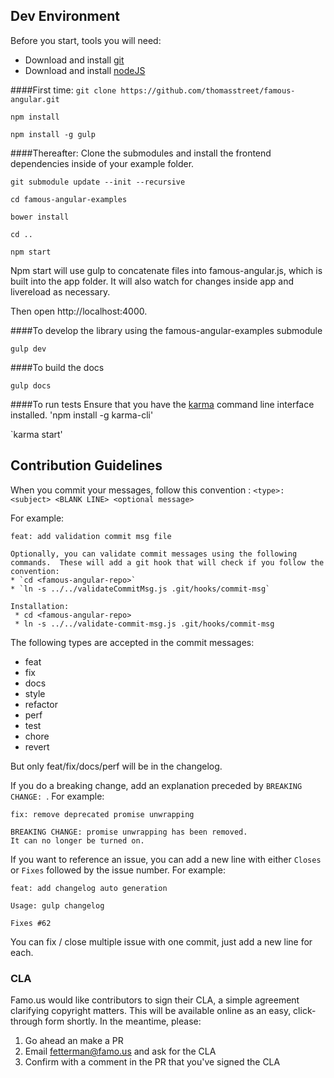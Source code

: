 ## Dev Environment 

Before you start, tools you will need:
* Download and install [git](http://git-scm.com/downloads)
* Download and install [nodeJS](http://nodejs.org/download/)

####First time:
`git clone https://github.com/thomasstreet/famous-angular.git`

`npm install`

`npm install -g gulp`


####Thereafter:
Clone the submodules and install the frontend dependencies inside of your example folder.

`git submodule update --init --recursive`

`cd famous-angular-examples`

`bower install`

`cd ..`

`npm start`

Npm start will use gulp to concatenate files into famous-angular.js, which is built into the app folder. It will also watch for changes inside app and livereload as necessary.

Then open http://localhost:4000.

####To develop the library using the famous-angular-examples submodule

`gulp dev`

####To build the docs

`gulp docs`

####To run tests
Ensure that you have the [karma](http://karma-runner.github.io/0.12/intro/installation.html) command line interface installed.
'npm install -g karma-cli'

`karma start'


## Contribution Guidelines

When you commit your messages, follow this convention :
`<type>: <subject> <BLANK LINE> <optional message>`

For example:
```no-highlight
feat: add validation commit msg file

Optionally, you can validate commit messages using the following commands.  These will add a git hook that will check if you follow the convention:
* `cd <famous-angular-repo>`
* `ln -s ../../validateCommitMsg.js .git/hooks/commit-msg`

Installation:
 * cd <famous-angular-repo>
 * ln -s ../../validate-commit-msg.js .git/hooks/commit-msg
```

The following types are accepted in the commit messages:
- feat
- fix
- docs
- style
- refactor
- perf
- test
- chore
- revert

But only feat/fix/docs/perf will be in the changelog.

If you do a breaking change, add an explanation preceded by `BREAKING CHANGE: `. For example:
```no-highlight
fix: remove deprecated promise unwrapping

BREAKING CHANGE: promise unwrapping has been removed.
It can no longer be turned on.
```

If you want to reference an issue, you can add a new line with either `Closes` or `Fixes` followed by the issue number. For example:
```no-highlight
feat: add changelog auto generation

Usage: gulp changelog

Fixes #62
```

You can fix / close multiple issue with one commit, just add a new line for each.

### CLA
Famo.us would like contributors to sign their CLA, a simple agreement clarifying copyright matters.  This will be available online as an easy, click-through form shortly.  In the meantime, please:
1. Go ahead an make a PR
2. Email fetterman@famo.us and ask for the CLA
3. Confirm with a comment in the PR that you've signed the CLA